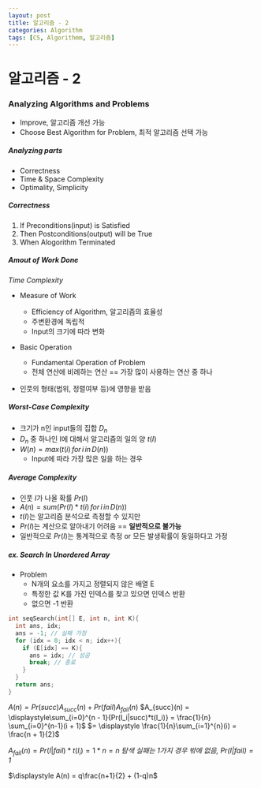 ```yaml
---
layout: post
title: 알고리즘 - 2
categories: Algorithm
tags: [CS, Algorithmm, 알고리즘]
---
```


# 알고리즘 - 2

### Analyzing Algorithms and Problems

- Improve, 알고리즘 개선 가능
- Choose Best Algorithm for Problem, 최적 알고리즘 선택 가능

##### Analyzing parts

- Correctness
- Time & Space Complexity
- Optimality, Simplicity

##### Correctness

1. If Preconditions(input) is Satisfied
2. Then Postconditions(output) will be True
3. When Alogorithm Terminated

##### Amout of Work Done

_Time Complexity_

- Measure of Work

  - Efficiency of Algorithm, 알고리즘의 효율성
  - 주변환경에 독립적
  - Input의 크기에 따라 변화

- Basic Operation

  - Fundamental Operation of Problem
  - 전체 연산에 비례하는 연산 == 가장 많이 사용하는 연산 중 하나

- 인풋의 형태(범위, 정렬여부 등)에 영향을 받음

##### Worst-Case Complexity

- 크기가 n인 input들의 집합 $D_n$
- $D_n$ 중 하나인 I에 대해서 알고리즘의 일의 양 $t(I)$
- $W(n) = max(t(i)\,for\,i\,in\,D(n))$
  - Input에 따라 가장 많은 일을 하는 경우

##### Average Complexity

- 인풋 $I$가 나올 확률 $Pr(I)$
- $A(n) = sum(Pr(I)*t(i)\,for\,i\,in\,D(n))$
- $t(I)$는 알고리즘 분석으로 측정할 수 있지만
- $Pr(I)$는 계산으로 알아내기 어려움 == **일반적으로 불가능**
- 일반적으로 $Pr(I)$는 통계적으로 측정 or 모든 발생확률이 동일하다고 가정

##### ex. Search In Unordered Array

- Problem
  - N개의 요소를 가지고 정렬되지 않은 배열 E
  - 특정한 값 K를 가진 인덱스를 찾고 있으면 인덱스 반환
  - 없으면 -1 반환

```c
int seqSearch(int[] E, int n, int K){
  int ans, idx;
  ans = -1; // 실패 가정
  for (idx = 0; idx < n; idx++){
    if (E[idx] == K){
      ans = idx; // 성공
      break; // 종료
    }
  }
  return ans;
}
```

$A(n) = Pr(succ)A_{succ}(n) + Pr(fail)A_{fail}(n)$
$A_{succ}(n) = \displaystyle\sum_{i=0}^{n - 1}{Pr(I_i|succ)*t(I_i)} = \frac{1}{n} \sum_{i=0}^{n-1}(i + 1)$
$= \displaystyle \frac{1}{n}\sum_{i=1}^{n}(i) = \frac{n + 1}{2}$

$A_{fail}(n) = Pr(I|fail)*t(I_i) = 1*n = n$
_탐색 실패는 1가지 경우 밖에 없음, $Pr(I|fail) = 1$_

$\displaystyle A(n) = q\frac{n+1}{2} + (1-q)n$
